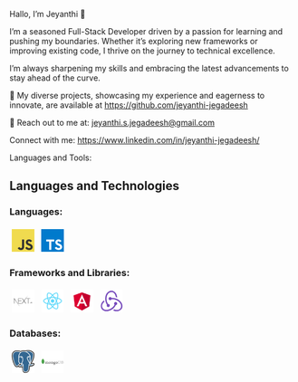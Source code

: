 Hallo, I’m Jeyanthi 👋

I’m a seasoned Full-Stack Developer driven by a passion for learning and pushing my boundaries. Whether it’s exploring new frameworks or improving existing code, I thrive on the journey to technical excellence.

I’m always sharpening my skills and embracing the latest advancements to stay ahead of the curve.

💼 My diverse projects, showcasing my experience and eagerness to innovate, are available at https://github.com/jeyanthi-jegadeesh

📩 Reach out to me at: jeyanthi.s.jegadeesh@gmail.com

Connect with me: https://www.linkedin.com/in/jeyanthi-jegadeesh/

Languages and Tools:

## Languages and Technologies

### Languages:
<p>
  <img src="https://raw.githubusercontent.com/github/explore/80688e429a7d4ef2fca1e82350fe8e3517d3494d/topics/javascript/javascript.png" alt="JavaScript" height="40" style="vertical-align:top; margin:4px">
  <img src="https://raw.githubusercontent.com/github/explore/530a66103192d4fe620e322f85b46aa322e5b091/topics/typescript/typescript.png" alt="TypeScript" height="40" style="vertical-align:top; margin:4px">
</p>

### Frameworks and Libraries:
<p>
  <img src="https://raw.githubusercontent.com/github/explore/ba9de12f88fd08825c51928d99c579d3dd969c21/topics/nextjs/nextjs.png" alt="Next.js" height="40" style="vertical-align:top; margin:4px">
  <img src="https://raw.githubusercontent.com/github/explore/cb661bc288627f05a5ac4187b00495fd8048c9fa/topics/react/react.png" alt="React" height="40" style="vertical-align:top; margin:4px">
  <img src="https://raw.githubusercontent.com/github/explore/3c4f7a0a72ff4f19243757271a0fb88138a831ac/topics/angular/angular.png" alt="Angular" height="40" style="vertical-align:top; margin:4px">
  <img src="https://raw.githubusercontent.com/github/explore/2c9e608f1713f0ba16d052d667a98a0d07a4c46c/topics/redux/redux.png" alt="Redux" height="40" style="vertical-align:top; margin:4px">
</p>

### Databases:
<p>
  <img src="https://raw.githubusercontent.com/github/explore/96943574ba0c0340ba6ea1e6f768e9abe43e34e1/topics/postgresql/postgresql.png" alt="PostgreSQL" height="40" style="vertical-align:top; margin:4px">
  <img src="https://raw.githubusercontent.com/github/explore/6c6508f98a6e4c7d8ce0a3f5948f1a6e6a5ba928/topics/mongodb/mongodb.png" alt="MongoDB" height="40" style="vertical-align:top; margin:4px">
</p>

